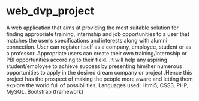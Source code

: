 # web_dvp_project
A web application that aims at providing the most suitable solution for finding appropriate training, internship and job opportunities to a user that matches the user’s specifications and interests along with alumni connection. User can register itself as a company, employee, student or as a professor. Appropriate users can create their own training/internship or PBI opportunities according to their field. .It will help any aspiring student/employee to achieve success by presenting him/her numerous opportunities to apply in the desired dream company or project .Hence this project has the prospect of making the people more aware and letting them explore the world full of possibilities.
Languages used: Html5, CSS3, PHP, MySQL, Bootstrap (framework)
